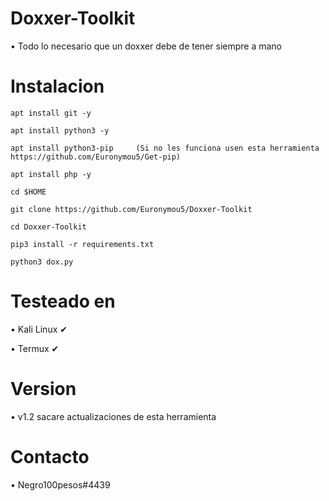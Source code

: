 # Doxxer-Toolkit
• Todo lo necesario que un doxxer debe de tener siempre a mano
# Instalacion
```
apt install git -y

apt install python3 -y

apt install python3-pip     (Si no les funciona usen esta herramienta https://github.com/Euronymou5/Get-pip)

apt install php -y

cd $HOME

git clone https://github.com/Euronymou5/Doxxer-Toolkit

cd Doxxer-Toolkit

pip3 install -r requirements.txt

python3 dox.py
```
# Testeado en
• Kali Linux ✔

• Termux ✔
# Version
• v1.2  sacare actualizaciones de esta herramienta
# Contacto
• Negro100pesos#4439
